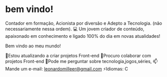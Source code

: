 # bem vindo!

Contador em formação, Acionista por diversão e Adepto a Tecnologia. (não necessariamente nessa ordem). 💻 
Um jovem criador de conteúdo, apaixonado em conhecimento e ligado 100% do dia em novas atualidades!

Bem vindo ao meu mundo!


🌱Estou atualizando a criar projetos Front-end
👯Procuro colaborar com projetos Front-end
💬Pode me perguntar sobre tecnologia,jogos,séries,
📫Mande um e-mail: leonardomilleer@gmail.com
⚡Idiomas: C 
